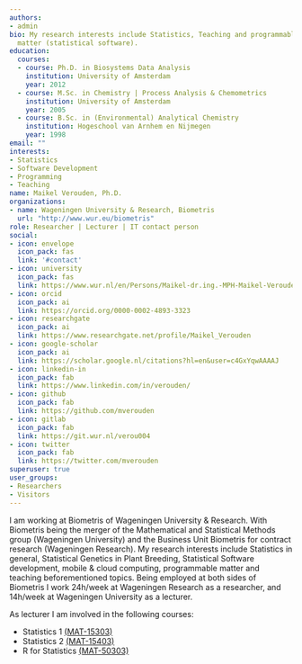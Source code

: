 ```yaml
---
authors:
- admin
bio: My research interests include Statistics, Teaching and programmable
  matter (statistical software).
education:
  courses:
  - course: Ph.D. in Biosystems Data Analysis
    institution: University of Amsterdam
    year: 2012
  - course: M.Sc. in Chemistry | Process Analysis & Chemometrics
    institution: University of Amsterdam
    year: 2005
  - course: B.Sc. in (Environmental) Analytical Chemistry
    institution: Hogeschool van Arnhem en Nijmegen
    year: 1998
email: ""
interests:
- Statistics
- Software Development
- Programming
- Teaching
name: Maikel Verouden, Ph.D.
organizations:
- name: Wageningen University & Research, Biometris
  url: "http://www.wur.eu/biometris"
role: Researcher | Lecturer | IT contact person
social:
- icon: envelope
  icon_pack: fas
  link: '#contact'
- icon: university
  icon_pack: fas
  link: https://www.wur.nl/en/Persons/Maikel-dr.ing.-MPH-Maikel-Verouden.htm
- icon: orcid
  icon_pack: ai
  link: https://orcid.org/0000-0002-4893-3323
- icon: researchgate
  icon_pack: ai
  link: https://www.researchgate.net/profile/Maikel_Verouden
- icon: google-scholar
  icon_pack: ai
  link: https://scholar.google.nl/citations?hl=en&user=c4GxYqwAAAAJ
- icon: linkedin-in
  icon_pack: fab
  link: https://www.linkedin.com/in/verouden/
- icon: github
  icon_pack: fab
  link: https://github.com/mverouden
- icon: gitlab
  icon_pack: fab
  link: https://git.wur.nl/verou004
- icon: twitter
  icon_pack: fab
  link: https://twitter.com/mverouden
superuser: true
user_groups:
- Researchers
- Visitors
---
```


I am working at Biometris of Wageningen University & Research. With Biometris being the merger of the Mathematical and Statistical Methods group (Wageningen University) and the Business Unit Biometris for contract research (Wageningen Research). My research interests include Statistics in general, Statistical Genetics in Plant Breeding, Statistical Software development, mobile & cloud computing, programmable matter and teaching beforementioned topics. Being employed at both sides of Biometris I work 24h/week at Wageningen Research as a researcher, and 14h/week at Wageningen University as a lecturer.

As lecturer I am involved in the following courses:

- Statistics 1 [(MAT-15303)](https://ssc.wur.nl/Handbook/Course/MAT-15303)
- Statistics 2 [(MAT-15403)](https://ssc.wur.nl/Handbook/Course/MAT-15403)
- R for Statistics [(MAT-50303)](https://ssc.wur.nl/Handbook/Course/MAT-50303)

